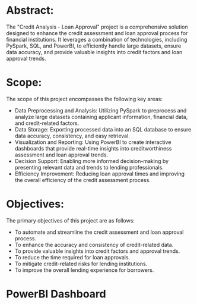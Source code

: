 # Abstract:
The "Credit Analysis - Loan Approval" project is a comprehensive solution designed to enhance the credit assessment and loan approval process for financial institutions.
It leverages a combination of technologies, including PySpark, SQL, and PowerBI, to efficiently handle large datasets, ensure data accuracy, and provide valuable insights into credit factors and loan approval trends. 


# Scope:
The scope of this project encompasses the following key areas:
- Data Preprocessing and Analysis: Utilizing PySpark to preprocess and analyze large datasets containing applicant information, financial data, and credit-related factors.
- Data Storage: Exporting processed data into an SQL database to ensure data accuracy, consistency, and easy retrieval.
- Visualization and Reporting: Using PowerBI to create interactive dashboards that provide real-time insights into creditworthiness assessment and loan approval trends.
- Decision Support: Enabling more informed decision-making by presenting relevant data and trends to lending professionals.
- Efficiency Improvement: Reducing loan approval times and improving the overall efficiency of the credit assessment process.

# Objectives:
The primary objectives of this project are as follows:
- To automate and streamline the credit assessment and loan approval process.
- To enhance the accuracy and consistency of credit-related data.
- To provide valuable insights into credit factors and approval trends.
- To reduce the time required for loan approvals.
- To mitigate credit-related risks for lending institutions.
- To improve the overall lending experience for borrowers.

# PowerBI Dashboard


